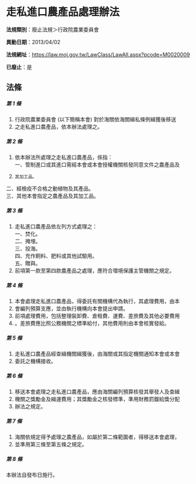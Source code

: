 # 走私進口農產品處理辦法

**法規類別**：廢止法規＞行政院農業委員會

**異動日期**：2013/04/02  

**法規網址**：https://law.moj.gov.tw/LawClass/LawAll.aspx?pcode=M0020009

**已廢止**：是



## 法條
##### 第 1 條
1. 行政院農業委員會 (以下簡稱本會) 對於海關依海關緝私條例緝獲後移送
1. 之走私進口農產品，依本辦法處理之。

##### 第 2 條
1. 依本辦法所處理之走私進口農產品，係指：  
一、管制進口或其進口需經本會或本會授權機關核發同意文件之農產品及
1.     其加工品。  
二、經檢疫不合格之動植物及其產品。  
三、其他本會指定之農產品及其加工品。

##### 第 3 條
1. 走私進口農產品依左列方式處理之：  
一、焚化。  
二、掩埋。  
三、投海。  
四、充作飼料、肥料或其他試驗用。  
五、贈與。
1. 前項第一款至第四款農產品之處理，應符合環境保護主管機關之規定。

##### 第 4 條
1. 本會處理走私進口農產品，得委託有關機構代為執行，其處理費用，由本
1. 會編列預算支應，並由執行機構向本會提出申請。
1. 前項處理費用，包括整理裝卸費、倉租費、運費、差旅費及其他必要費用
1. 。差旅費應比照公務機關之標準給付，其他費用則由本會核實發給。

##### 第 5 條
1. 走私進口農產品經查緝機關緝獲後，由海關或其指定機關通知本會或本會
1. 委託之機構接收。

##### 第 6 條
1. 移送本會處理之走私進口農產品，應由海關編列預算核發其舉發人及查緝
1. 機關之獎勵金及緝運費用；其獎勵金之核發標準，準用財務罰鍰給獎分配
1. 辦法之規定。

##### 第 7 條
1. 海關依規定得予處理之農產品，如屬於第二條範圍者，得移送本會處理，
1. 並準用第三條至第五條之規定。

##### 第 8 條
本辦法自發布日施行。


